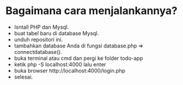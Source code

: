 # Bagaimana cara menjalankannya?
- Isntall PHP dan Mysql.
- buat tabel baru di database Mysql.
- unduh repositori ini.
- tambahkan database Anda di fungsi database.php => connectdatabase().
- buka terminal atau cmd dan pergi ke folder todo-app
- ketik php -S localhost:4000 lalu enter
- buka browser http://localhost:4000/login.php
- selesai.